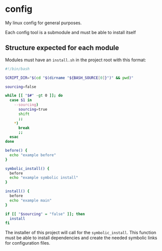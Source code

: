 # config

My linux config for general purposes.

Each config tool is a submodule and must be able to install itself

## Structure expected for each module

Modules must have an `install.sh` in the project root with this format:

```bash
#!/bin/bash

SCRIPT_DIR="$(cd "$(dirname "${BASH_SOURCE[0]}")" && pwd)"

sourcing=false

while [[ "$#" -gt 0 ]]; do
  case $1 in
    --sourcing)
      sourcing=true
      shift
      ;;
    *)
      break
      ;;
  esac
done

before() {
  echo "example before"
}

symbolic_install() {
  before
  echo "example symbolic install"
}

install() {
  before
  echo "example main"
}

if [[ "$sourcing" = "false" ]]; then
  install
fi
```

The installer of this project will call for the `symbolic_install`. This function must be able to install dependencies and create the needed symbolic links for configuration files.
